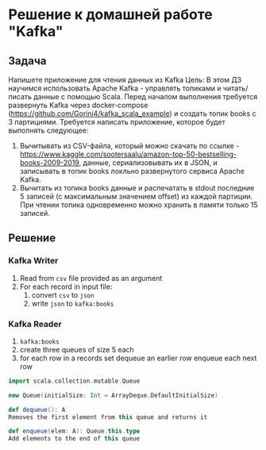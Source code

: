 # Решение к домашней работе "Kafka"

## Задача
Напишете приложение для чтения данных из Kafka
Цель: В этом ДЗ научимся использовать Apache Kafka - управлять топиками и читать/писать данные с помощью Scala.
Перед началом выполнения требуется развернуть Kafka через docker-compose (https://github.com/Gorini4/kafka_scala_example) и создать топик books с 3 партициями.
Требуется написать приложение, которое будет выполнять следующее:
1. Вычитывать из CSV-файла, который можно скачать по ссылке - https://www.kaggle.com/sootersaalu/amazon-top-50-bestselling-books-2009-2019, данные, сериализовывать их в JSON, и записывать в топик books локльно развернутого сервиса Apache Kafka.
2. Вычитать из топика books данные и распечатать в stdout последние 5 записей (c максимальным значением offset) из каждой партиции. При чтении топика одновременно можно хранить в памяти только 15 записей.

## Решение

### Kafka Writer
1. Read from `csv` file provided as an argument
2. For each record in input file:
    1. convert `csv` to `json`
    2. write `json` to `kafka:books`

### Kafka Reader
1. `kafka:books`
2. create three queues of size 5 each
3. for each row in a records set dequeue an earlier row enqueue each next row

```scala
import scala.collection.mutable.Queue

new Queue(initialSize: Int = ArrayDeque.DefaultInitialSize)

def dequeue(): A
Removes the first element from this queue and returns it

def enqueue(elem: A): Queue.this.type
Add elements to the end of this queue
```